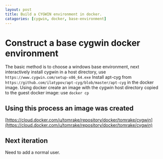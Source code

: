 ```yaml
---
layout: post
title: Build a CYGWIN environment in docker.
catagories: [cygwin, docker, base-environment]
---
```

# Construct a base cygwin docker environment

The basic method is to choose a windows base environment, next
interactively install cygwin in a host directory, use `https://www.cygwin.com/setup-x86_64.exe`
Install apt-cyg from `https://github.com/ilatypov/apt-cyg/blob/master/apt-cyg` in the docker image.
Using docker create an image with the cygwin host directory copied to the guest docker image: use `docker cp`

## Using this process an image was created

[https://cloud.docker.com/u/tomrake/repository/docker/tomrake/cygwin](https://cloud.docker.com/u/tomrake/repository/docker/tomrake/cygwin)

## Next iteration

Need to add a normal user.